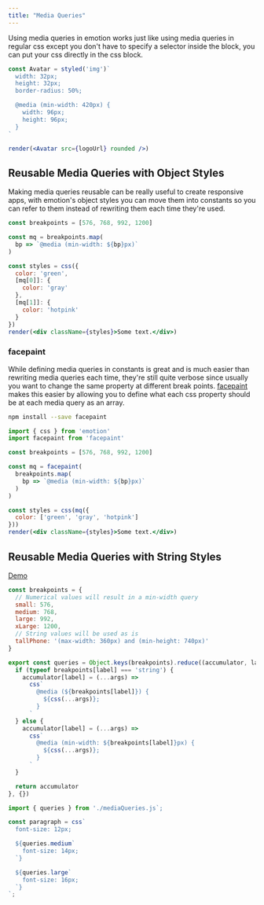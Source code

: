 ```yaml
---
title: "Media Queries"
---
```


Using media queries in emotion works just like using media queries in regular css except you don't have to specify a selector inside the block, you can put your css directly in the css block.

```jsx live
const Avatar = styled('img')`
  width: 32px;
  height: 32px;
  border-radius: 50%;

  @media (min-width: 420px) {
    width: 96px;
    height: 96px;
  }
`

render(<Avatar src={logoUrl} rounded />)
```


## Reusable Media Queries with Object Styles

Making media queries reusable can be really useful to create responsive apps, with emotion's object styles you can move them into constants so you can refer to them instead of rewriting them each time they're used.

```jsx live
const breakpoints = [576, 768, 992, 1200]

const mq = breakpoints.map(
  bp => `@media (min-width: ${bp}px)`
)

const styles = css({
  color: 'green',
  [mq[0]]: {
    color: 'gray'
  },
  [mq[1]]: {
    color: 'hotpink'
  }
})
render(<div className={styles}>Some text.</div>)
```

### facepaint

While defining media queries in constants is great and is much easier than rewriting media queries each time, they're still quite verbose since usually you want to change the same property at different break points. [facepaint](https://github.com/emotion-js/facepaint) makes this easier by allowing you to define what each css property should be at each media query as an array.
```bash
npm install --save facepaint
```
```jsx live
import { css } from 'emotion'
import facepaint from 'facepaint'

const breakpoints = [576, 768, 992, 1200]

const mq = facepaint(
  breakpoints.map(
    bp => `@media (min-width: ${bp}px)`
  )
)

const styles = css(mq({
  color: ['green', 'gray', 'hotpink']
}))
render(<div className={styles}>Some text.</div>)
```

## Reusable Media Queries with String Styles

[Demo](https://stackblitz.com/edit/react-wudbyn)

```jsx
const breakpoints = {
  // Numerical values will result in a min-width query
  small: 576,
  medium: 768,
  large: 992,
  xLarge: 1200,
  // String values will be used as is
  tallPhone: '(max-width: 360px) and (min-height: 740px)'
}

export const queries = Object.keys(breakpoints).reduce((accumulator, label) => {
  if (typeof breakpoints[label] === 'string') {
    accumulator[label] = (...args) =>
      css`
        @media (${breakpoints[label]}) {
          ${css(...args)};
        }
      `
  } else {
    accumulator[label] = (...args) =>
      css`
        @media (min-width: ${breakpoints[label]}px) {
          ${css(...args)};
        }
      `
  }

  return accumulator
}, {})
```

```jsx
import { queries } from './mediaQueries.js`;

const paragraph = css`
  font-size: 12px;

  ${queries.medium`
    font-size: 14px;
  `}

  ${queries.large`
    font-size: 16px;
  `}
`;
```
